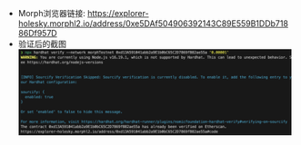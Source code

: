 - Morph浏览器链接: https://explorer-holesky.morphl2.io/address/0xe5DAf504906392143C89E559B1DDb71886Df957D
- 验证后的截图
![](./verify.png)